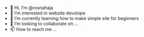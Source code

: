 - 👋 Hi, I’m @rosnahaja
- 👀 I’m interested in website devolope
- 🌱 I’m currently learning how to make simple site for beginners
- 💞️ I’m looking to collaborate on ...
- 📫 How to reach me ...

<!---
rosnahaja/rosnahaja is a ✨ special ✨ repository because its `README.md` (this file) appears on your GitHub profile.
You can click the Preview link to take a look at your changes.
--->
